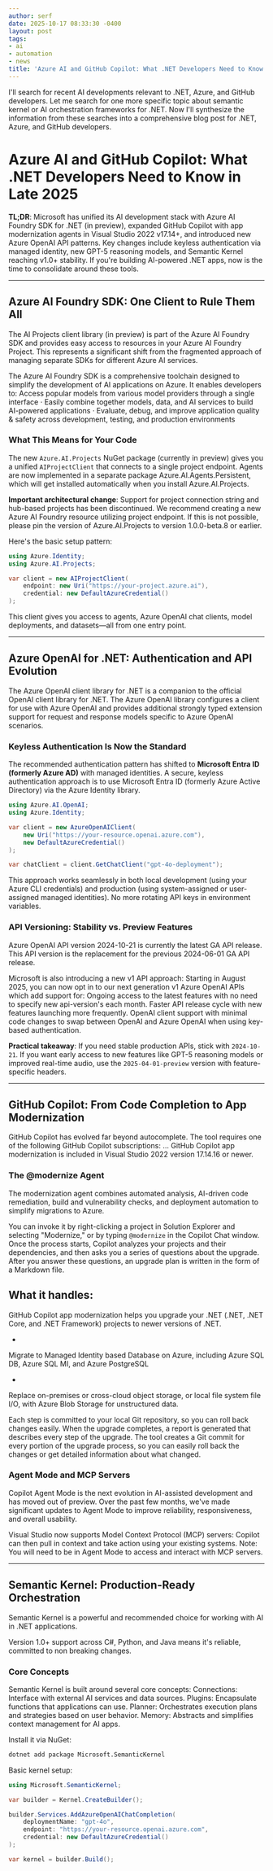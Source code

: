 ```yaml
---
author: serf
date: 2025-10-17 08:33:30 -0400
layout: post
tags:
- ai
- automation
- news
title: 'Azure AI and GitHub Copilot: What .NET Developers Need to Know in Late 2025'
---
```


I'll search for recent AI developments relevant to .NET, Azure, and GitHub developers.
Let me search for one more specific topic about semantic kernel or AI orchestration frameworks for .NET.
Now I'll synthesize the information from these searches into a comprehensive blog post for .NET, Azure, and GitHub developers.

# Azure AI and GitHub Copilot: What .NET Developers Need to Know in Late 2025

**TL;DR**: Microsoft has unified its AI development stack with Azure AI Foundry SDK for .NET (in preview), expanded GitHub Copilot with app modernization agents in Visual Studio 2022 v17.14+, and introduced new Azure OpenAI API patterns. Key changes include keyless authentication via managed identity, new GPT-5 reasoning models, and Semantic Kernel reaching v1.0+ stability. If you're building AI-powered .NET apps, now is the time to consolidate around these tools.

---

## Azure AI Foundry SDK: One Client to Rule Them All


The AI Projects client library (in preview) is part of the Azure AI Foundry SDK and provides easy access to resources in your Azure AI Foundry Project.
 This represents a significant shift from the fragmented approach of managing separate SDKs for different Azure AI services.


The Azure AI Foundry SDK is a comprehensive toolchain designed to simplify the development of AI applications on Azure. It enables developers to: Access popular models from various model providers through a single interface · Easily combine together models, data, and AI services to build AI-powered applications · Evaluate, debug, and improve application quality & safety across development, testing, and production environments


### What This Means for Your Code

The new `Azure.AI.Projects` NuGet package (currently in preview) gives you a unified `AIProjectClient` that connects to a single project endpoint. 
Agents are now implemented in a separate package Azure.AI.Agents.Persistent, which will get installed automatically when you install Azure.AI.Projects.


**Important architectural change**: 
Support for project connection string and hub-based projects has been discontinued. We recommend creating a new Azure AI Foundry resource utilizing project endpoint. If this is not possible, please pin the version of Azure.AI.Projects to version 1.0.0-beta.8 or earlier.


Here's the basic setup pattern:

```csharp
using Azure.Identity;
using Azure.AI.Projects;

var client = new AIProjectClient(
    endpoint: new Uri("https://your-project.azure.ai"),
    credential: new DefaultAzureCredential()
);
```

This client gives you access to agents, Azure OpenAI chat clients, model deployments, and datasets—all from one entry point.

---

## Azure OpenAI for .NET: Authentication and API Evolution


The Azure OpenAI client library for .NET is a companion to the official OpenAI client library for .NET. The Azure OpenAI library configures a client for use with Azure OpenAI and provides additional strongly typed extension support for request and response models specific to Azure OpenAI scenarios.


### Keyless Authentication Is Now the Standard

The recommended authentication pattern has shifted to **Microsoft Entra ID (formerly Azure AD)** with managed identities. 
A secure, keyless authentication approach is to use Microsoft Entra ID (formerly Azure Active Directory) via the Azure Identity library.


```csharp
using Azure.AI.OpenAI;
using Azure.Identity;

var client = new AzureOpenAIClient(
    new Uri("https://your-resource.openai.azure.com"),
    new DefaultAzureCredential()
);

var chatClient = client.GetChatClient("gpt-4o-deployment");
```

This approach works seamlessly in both local development (using your Azure CLI credentials) and production (using system-assigned or user-assigned managed identities). No more rotating API keys in environment variables.

### API Versioning: Stability vs. Preview Features


Azure OpenAI API version 2024-10-21 is currently the latest GA API release. This API version is the replacement for the previous 2024-06-01 GA API release.


Microsoft is also introducing a new v1 API approach: 
Starting in August 2025, you can now opt in to our next generation v1 Azure OpenAI APIs which add support for: Ongoing access to the latest features with no need to specify new api-version's each month. Faster API release cycle with new features launching more frequently. OpenAI client support with minimal code changes to swap between OpenAI and Azure OpenAI when using key-based authentication.


**Practical takeaway**: If you need stable production APIs, stick with `2024-10-21`. If you want early access to new features like GPT-5 reasoning models or improved real-time audio, use the `2025-04-01-preview` version with feature-specific headers.

---

## GitHub Copilot: From Code Completion to App Modernization

GitHub Copilot has evolved far beyond autocomplete. 
The tool requires one of the following GitHub Copilot subscriptions: ... GitHub Copilot app modernization is included in Visual Studio 2022 version 17.14.16 or newer.


### The @modernize Agent


The modernization agent combines automated analysis, AI-driven code remediation, build and vulnerability checks, and deployment automation to simplify migrations to Azure.


You can invoke it by right-clicking a project in Solution Explorer and selecting "Modernize," or by typing `@modernize` in the Copilot Chat window. 
Once the process starts, Copilot analyzes your projects and their dependencies, and then asks you a series of questions about the upgrade. After you answer these questions, an upgrade plan is written in the form of a Markdown file.


**What it handles**:
- 
GitHub Copilot app modernization helps you upgrade your .NET (.NET, .NET Core, and .NET Framework) projects to newer versions of .NET.

- 
Migrate to Managed Identity based Database on Azure, including Azure SQL DB, Azure SQL MI, and Azure PostgreSQL

- 
Replace on-premises or cross-cloud object storage, or local file system file I/O, with Azure Blob Storage for unstructured data.


Each step is committed to your local Git repository, so you can roll back changes easily. 
When the upgrade completes, a report is generated that describes every step of the upgrade. The tool creates a Git commit for every portion of the upgrade process, so you can easily roll back the changes or get detailed information about what changed.


### Agent Mode and MCP Servers


Copilot Agent Mode is the next evolution in AI-assisted development and has moved out of preview. Over the past few months, we've made significant updates to Agent Mode to improve reliability, responsiveness, and overall usability.


Visual Studio now supports Model Context Protocol (MCP) servers: 
Copilot can then pull in context and take action using your existing systems. Note: You will need to be in Agent Mode to access and interact with MCP servers.


---

## Semantic Kernel: Production-Ready Orchestration


Semantic Kernel is a powerful and recommended choice for working with AI in .NET applications.
 
Version 1.0+ support across C#, Python, and Java means it's reliable, committed to non breaking changes.


### Core Concepts


Semantic Kernel is built around several core concepts: Connections: Interface with external AI services and data sources. Plugins: Encapsulate functions that applications can use. Planner: Orchestrates execution plans and strategies based on user behavior. Memory: Abstracts and simplifies context management for AI apps.


Install it via NuGet:

```bash
dotnet add package Microsoft.SemanticKernel
```

Basic kernel setup:

```csharp
using Microsoft.SemanticKernel;

var builder = Kernel.CreateBuilder();

builder.Services.AddAzureOpenAIChatCompletion(
    deploymentName: "gpt-4o",
    endpoint: "https://your-resource.openai.azure.com",
    credential: new DefaultAzureCredential()
);

var kernel = builder.Build();
```